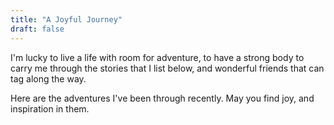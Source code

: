 ```yaml
---
title: "A Joyful Journey"
draft: false
---
```


I'm lucky to live a life with room for adventure, to have a strong body to carry me through the stories that I list below, and wonderful friends that can tag along the way.

Here are the adventures I've been through recently. May you find joy, and inspiration in them.
